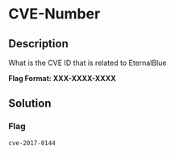 # CVE-Number

## Description
What is the CVE ID that is related to EternalBlue

**Flag Format: XXX-XXXX-XXXX**

## Solution

### Flag
```
cve-2017-0144
```